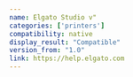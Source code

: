```yaml
---
name: Elgato Studio v"
categories: ['printers']
compatibility: native
display_result: "Compatible"
version_from: "1.0"
link: https://help.elgato.com
---
```

